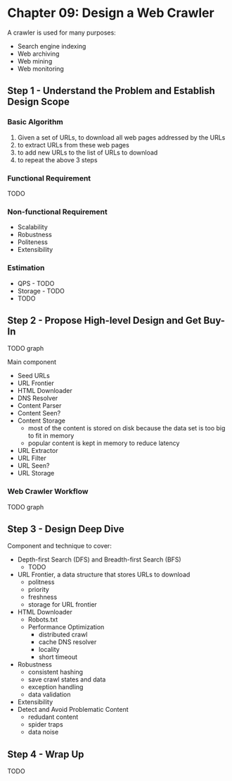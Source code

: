 # Chapter 09: Design a Web Crawler

A crawler is used for many purposes:

- Search engine indexing
- Web archiving
- Web mining
- Web monitoring

## Step 1 - Understand the Problem and Establish Design Scope

### Basic Algorithm

1. Given a set of URLs, to download all web pages addressed by the URLs
2. to extract URLs from these web pages
3. to add new URLs to the list of URLs to download
4. to repeat the above 3 steps

### Functional Requirement

TODO

### Non-functional Requirement

- Scalability
- Robustness
- Politeness
- Extensibility

### Estimation

- QPS - TODO
- Storage - TODO
- TODO

## Step 2 - Propose High-level Design and Get Buy-In

TODO graph

Main component

- Seed URLs
- URL Frontier
- HTML Downloader
- DNS Resolver
- Content Parser
- Content Seen?
- Content Storage
  - most of the content is stored on disk because the data set is too big to fit in memory
  - popular content is kept in memory to reduce latency
- URL Extractor
- URL Filter
- URL Seen?
- URL Storage

### Web Crawler Workflow

TODO graph

## Step 3 - Design Deep Dive

Component and technique to cover:

- Depth-first Search (DFS) and Breadth-first Search (BFS)
  - TODO
- URL Frontier, a data structure that stores URLs to download
  - politness
  - priority
  - freshness
  - storage for URL frontier
- HTML Downloader
  - Robots.txt
  - Performance Optimization
    - distributed crawl
    - cache DNS resolver
    - locality
    - short timeout
- Robustness
  - consistent hashing
  - save crawl states and data
  - exception handling
  - data validation
- Extensibility
- Detect and Avoid Problematic Content
  - redudant content
  - spider traps
  - data noise

## Step 4 - Wrap Up

TODO
